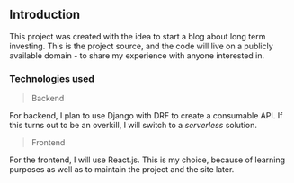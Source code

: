 ## Introduction

This project was created with the idea to start a blog about long term investing.
This is the project source, and the code will live on a publicly available domain - to share my experience with anyone interested in.

### Technologies used

> Backend


For backend, I plan to use Django with DRF to create a consumable API. If this turns out to be an overkill, I will switch to a _serverless_ solution.

> Frontend

For the frontend, I will use React.js. This is my choice, because of learning purposes as well as to maintain the project and the site later.
